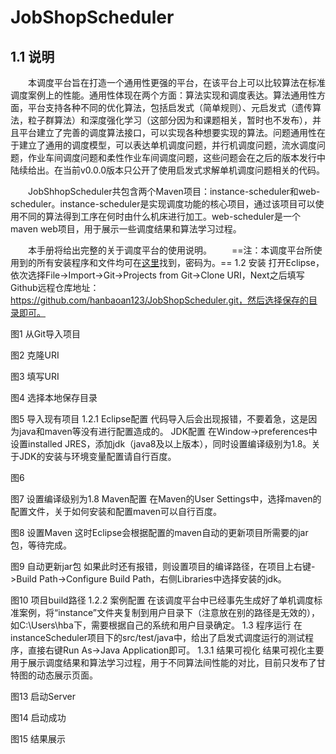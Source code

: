 # JobShopScheduler
## 1.1 说明
&emsp;&emsp;本调度平台旨在打造一个通用性更强的平台，在该平台上可以比较算法在标准调度案例上的性能。通用性体现在两个方面：算法实现和调度表达。算法通用性方面，平台支持各种不同的优化算法，包括启发式（简单规则）、元启发式（遗传算法，粒子群算法）和深度强化学习（这部分因为和课题相关，暂时也不发布），并且平台建立了完善的调度算法接口，可以实现各种想要实现的算法。问题通用性在于建立了通用的调度模型，可以表达单机调度问题，并行机调度问题，流水调度问题，作业车间调度问题和柔性作业车间调度问题，这些问题会在之后的版本发行中陆续给出。在当前v0.0.0版本只公开了使用启发式求解单机调度问题相关的代码。

&emsp;&emsp;JobShhopScheduler共包含两个Maven项目：instance-scheduler和web-scheduler。instance-scheduler是实现调度功能的核心项目，通过该项目可以使用不同的算法得到工序在何时由什么机床进行加工。web-scheduler是一个maven web项目，用于展示一些调度结果和算法学习过程。

&emsp;&emsp;本手册将给出完整的关于调度平台的使用说明。
&emsp;&emsp;==注：本调度平台所使用到的所有安装程序和文件均可在[这里]()找到，密码为。==
1.2 安装
打开Eclipse，依次选择File->Import->Git->Projects from Git->Clone URI，Next之后填写Github远程仓库地址：https://github.com/hanbaoan123/JobShopScheduler.git，然后选择保存的目录即可。
 
图1 从Git导入项目
 
图2 克隆URI
 
图3 填写URI
 
图4 选择本地保存目录
 
图5 导入现有项目
1.2.1 Eclipse配置
代码导入后会出现报错，不要着急，这是因为java和maven等没有进行配置造成的。
JDK配置
在Window->preferences中设置installed JRES，添加jdk（java8及以上版本），同时设置编译级别为1.8。关于JDK的安装与环境变量配置请自行百度。
 
图6 
 
图7 设置编译级别为1.8
Maven配置
在Maven的User Settings中，选择maven的配置文件，关于如何安装和配置maven可以自行百度。
 
图8 设置Maven
这时Eclipse会根据配置的maven自动的更新项目所需要的jar包，等待完成。
 
图9 自动更新jar包
如果此时还有报错，则设置项目的编译路径，在项目上右键->Build Path->Configure Build Path，右侧Libraries中选择安装的jdk。
 
图10 项目build路径
1.2.2 案例配置
在该调度平台中已经事先生成好了单机调度标准案例，将“instance”文件夹复制到用户目录下（注意放在别的路径是无效的），如C:\Users\hba下，需要根据自己的系统和用户目录确定。
1.3 程序运行
在instanceScheduler项目下的src/test/java中，给出了启发式调度运行的测试程序，直接右键Run As->Java Application即可。
1.3.1 结果可视化
结果可视化主要用于展示调度结果和算法学习过程，用于不同算法间性能的对比，目前只发布了甘特图的动态展示页面。
 
图13 启动Server
 
图14 启动成功
 
图15 结果展示
